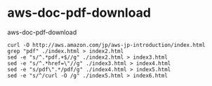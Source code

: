 aws-doc-pdf-download
====================

aws-doc-pdf-download

    curl -O http://aws.amazon.com/jp/aws-jp-introduction/index.html
    grep "pdf" ./index.html > index2.html
    sed -e "s/^.*pdf.+$//g" ./index2.html > index3.html
    sed -e "s/^.*href=\"//g" ./index3.html > index4.html
    sed -e "s/pdf\".*/pdf/g" ./index4.html > index5.html
    sed -e "s/^/curl -O /g" ./index5.html > index6.html
